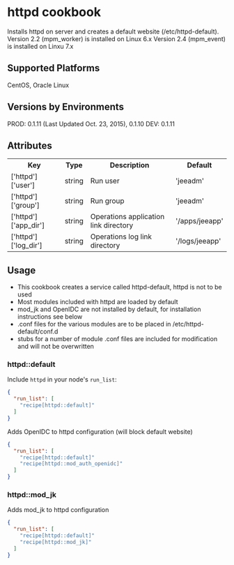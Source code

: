 httpd cookbook
=================
Installs httpd on server and creates a default website (/etc/httpd-default).
Version 2.2 (mpm_worker) is installed on Linux 6.x
Version 2.4 (mpm_event) is installed on Linxu 7.x

## Supported Platforms

CentOS,
Oracle Linux

## Versions by Environments

PROD: 0.1.11 (Last Updated Oct. 23, 2015), 0.1.10
DEV: 0.1.11

## Attributes

<table>
  <tr>
    <th>Key</th>
    <th>Type</th>
    <th>Description</th>
    <th>Default</th>
  </tr>
  <tr>
    <td>['httpd']['user']</td>
    <td>string</td>
    <td>Run user</td>
    <td>'jeeadm'</td>
  </tr>
  <tr>
    <td>['httpd']['group']</td>
    <td>string</td>
    <td>Run group</td>
    <td>'jeeadm'</td>
  </tr>
  <tr>
    <td>['httpd']['app_dir']</td>
    <td>string</td>
    <td>Operations application link directory</td>
    <td>'/apps/jeeapp'</td>
  </tr>
  <tr>
    <td>['httpd']['log_dir']</td>
    <td>string</td>
    <td>Operations log link directory</td>
    <td>'/logs/jeeapp'</td>
  </tr>
</table>

## Usage
- This cookbook creates a service called httpd-default, httpd is not to be used
- Most modules included with httpd are loaded by default
- mod_jk and OpenIDC are not installed by default, for installation instructions see below
- .conf files for the various modules are to be placed in /etc/httpd-default/conf.d
- stubs for a number of module .conf files are included for modification and will not be overwritten

### httpd::default

Include `httpd` in your node's `run_list`:

```json
{
  "run_list": [
    "recipe[httpd::default]"
  ]
}
```


Adds OpenIDC to httpd configuration (will block default website)

```json
{
  "run_list": [
    "recipe[httpd::default]"
    "recipe[httpd::mod_auth_openidc]"
  ]
}
```

### httpd::mod_jk

Adds mod_jk to httpd configuration

```json
{
  "run_list": [
    "recipe[httpd::default]"
    "recipe[httpd::mod_jk]"
  ]
}
```
